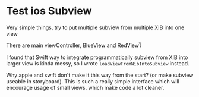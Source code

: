 # Test ios Subview

Very simple things, try to put multiple subview from multiple XIB into one view

There are main viewController, BlueView and RedViewใ

I found that Swift way to integrate programmatically subview from XIB into larger view is kinda messy, so I wrote `loadViewFromNibIntoSubview` instead.

Why apple and swift don't make it this way from the start? (or make subview useable in storyboard). This is such a really simple interface which will encourage usage of small views, which make code a lot cleaner.
